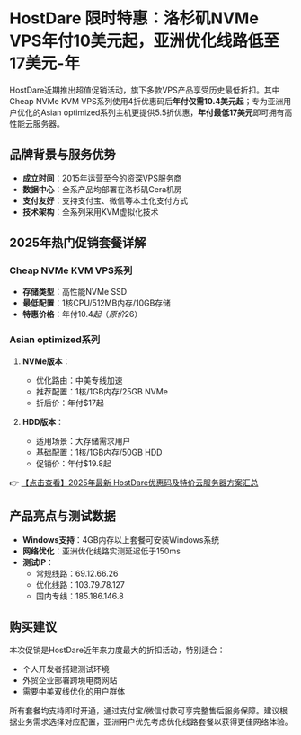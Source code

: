# HostDare 限时特惠：洛杉矶NVMe VPS年付10美元起，亚洲优化线路低至17美元-年

HostDare近期推出超值促销活动，旗下多款VPS产品享受历史最低折扣。其中Cheap NVMe KVM VPS系列使用4折优惠码后**年付仅需10.4美元起**；专为亚洲用户优化的Asian optimized系列主机更提供5.5折优惠，**年付最低17美元**即可拥有高性能云服务器。

## 品牌背景与服务优势

- **成立时间**：2015年运营至今的资深VPS服务商
- **数据中心**：全系产品均部署在洛杉矶Cera机房
- **支付友好**：支持支付宝、微信等本土化支付方式
- **技术架构**：全系列采用KVM虚拟化技术

## 2025年热门促销套餐详解

### Cheap NVMe KVM VPS系列
- **存储类型**：高性能NVMe SSD
- **最低配置**：1核CPU/512MB内存/10GB存储
- **特惠价格**：年付$10.4起（原价$26）

### Asian optimized系列
1. **NVMe版本**：
   - 优化路由：中美专线加速
   - 推荐配置：1核/1GB内存/25GB NVMe
   - 折后价：年付$17起

2. **HDD版本**：
   - 适用场景：大存储需求用户
   - 基础配置：1核/1GB内存/50GB HDD
   - 促销价：年付$19.8起

👉 [【点击查看】2025年最新 HostDare优惠码及特价云服务器方案汇总](https://bit.ly/hostdare)

## 产品亮点与测试数据
- **Windows支持**：4GB内存以上套餐可安装Windows系统
- **网络优化**：亚洲优化线路实测延迟低于150ms
- **测试IP**：
  - 常规线路：69.12.66.26
  - 优化线路：103.79.78.127
  - 国内专线：185.186.146.8

## 购买建议
本次促销是HostDare近年来力度最大的折扣活动，特别适合：
- 个人开发者搭建测试环境
- 外贸企业部署跨境电商网站
- 需要中美双线优化的用户群体

所有套餐均支持即时开通，通过支付宝/微信付款可享完整售后服务保障。建议根据业务需求选择对应配置，亚洲用户优先考虑优化线路套餐以获得更佳网络体验。